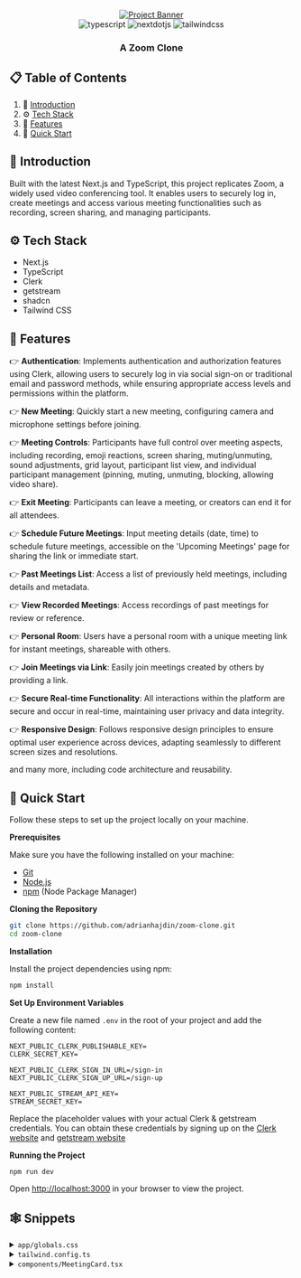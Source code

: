 <div align="center">
  <br />
    <a href="https://youtu.be/R8CIO1DZ2b8" target="_blank">
      <img src="https://github.com/adrianhajdin/zoom-clone/assets/67959015/f09a8421-67d3-45ce-b9bc-a791cdc2774b" alt="Project Banner">
    </a>
  
  <br />

  <div>
    <img src="https://img.shields.io/badge/-TypeScript-black?style=for-the-badge&logoColor=white&logo=typescript&color=3178C6" alt="typescript" />
    <img src="https://img.shields.io/badge/-Next_JS-black?style=for-the-badge&logoColor=white&logo=nextdotjs&color=000000" alt="nextdotjs" />
    <img src="https://img.shields.io/badge/-Tailwind_CSS-black?style=for-the-badge&logoColor=white&logo=tailwindcss&color=06B6D4" alt="tailwindcss" />
  </div>

  <h3 align="center">A Zoom Clone</h3>
</div>

## 📋 <a name="table">Table of Contents</a>

1. 🤖 [Introduction](#introduction)
2. ⚙️ [Tech Stack](#tech-stack)
3. 🔋 [Features](#features)
4. 🤸 [Quick Start](#quick-start)

## <a name="introduction">🤖 Introduction</a>

Built with the latest Next.js and TypeScript, this project replicates Zoom, a widely used video conferencing tool. It enables users to securely log
in, create meetings and access various meeting functionalities such as recording, screen sharing, and managing participants.

## <a name="tech-stack">⚙️ Tech Stack</a>

-   Next.js
-   TypeScript
-   Clerk
-   getstream
-   shadcn
-   Tailwind CSS

## <a name="features">🔋 Features</a>

👉 **Authentication**: Implements authentication and authorization features using Clerk, allowing users to securely log in via social sign-on or
traditional email and password methods, while ensuring appropriate access levels and permissions within the platform.

👉 **New Meeting**: Quickly start a new meeting, configuring camera and microphone settings before joining.

👉 **Meeting Controls**: Participants have full control over meeting aspects, including recording, emoji reactions, screen sharing, muting/unmuting,
sound adjustments, grid layout, participant list view, and individual participant management (pinning, muting, unmuting, blocking, allowing video
share).

👉 **Exit Meeting**: Participants can leave a meeting, or creators can end it for all attendees.

👉 **Schedule Future Meetings**: Input meeting details (date, time) to schedule future meetings, accessible on the 'Upcoming Meetings' page for
sharing the link or immediate start.

👉 **Past Meetings List**: Access a list of previously held meetings, including details and metadata.

👉 **View Recorded Meetings**: Access recordings of past meetings for review or reference.

👉 **Personal Room**: Users have a personal room with a unique meeting link for instant meetings, shareable with others.

👉 **Join Meetings via Link**: Easily join meetings created by others by providing a link.

👉 **Secure Real-time Functionality**: All interactions within the platform are secure and occur in real-time, maintaining user privacy and data
integrity.

👉 **Responsive Design**: Follows responsive design principles to ensure optimal user experience across devices, adapting seamlessly to different
screen sizes and resolutions.

and many more, including code architecture and reusability.

## <a name="quick-start">🤸 Quick Start</a>

Follow these steps to set up the project locally on your machine.

**Prerequisites**

Make sure you have the following installed on your machine:

-   [Git](https://git-scm.com/)
-   [Node.js](https://nodejs.org/en)
-   [npm](https://www.npmjs.com/) (Node Package Manager)

**Cloning the Repository**

```bash
git clone https://github.com/adrianhajdin/zoom-clone.git
cd zoom-clone
```

**Installation**

Install the project dependencies using npm:

```bash
npm install
```

**Set Up Environment Variables**

Create a new file named `.env` in the root of your project and add the following content:

```env
NEXT_PUBLIC_CLERK_PUBLISHABLE_KEY=
CLERK_SECRET_KEY=

NEXT_PUBLIC_CLERK_SIGN_IN_URL=/sign-in
NEXT_PUBLIC_CLERK_SIGN_UP_URL=/sign-up

NEXT_PUBLIC_STREAM_API_KEY=
STREAM_SECRET_KEY=
```

Replace the placeholder values with your actual Clerk & getstream credentials. You can obtain these credentials by signing up on the
[Clerk website](https://clerk.com/) and [getstream website](https://getstream.io/)

**Running the Project**

```bash
npm run dev
```

Open [http://localhost:3000](http://localhost:3000) in your browser to view the project.

## <a name="snippets">🕸️ Snippets</a>

<details>
<summary><code>app/globals.css</code></summary>

```css
@tailwind base;
@tailwind components;
@tailwind utilities;

* {
    margin: 0;
    padding: 0;
    box-sizing: border-box;
}

/* ======== stream css overrides ======== */
.str-video__call-stats {
    max-width: 500px;
    position: relative;
}

.str-video__speaker-layout__wrapper {
    max-height: 700px;
}

.str-video__participant-details {
    color: white;
}

.str-video__menu-container {
    color: white;
}

.str-video__notification {
    color: white;
}

.str-video__participant-list {
    background-color: #1c1f2e;
    padding: 10px;
    border-radius: 10px;
    color: white;
    height: 100%;
}

.str-video__call-controls__button {
    height: 40px;
}

.glassmorphism {
    background: rgba(255, 255, 255, 0.25);
    backdrop-filter: blur(4px);
    -webkit-backdrop-filter: blur(4px);
}
.glassmorphism2 {
    background: rgba(18, 17, 17, 0.25);
    backdrop-filter: blur(8px);
    -webkit-backdrop-filter: blur(8px);
}

/* ==== clerk class override ===== */

.cl-userButtonPopoverActionButtonIcon {
    color: white;
}

.cl-logoBox {
    height: 40px;
}
.cl-dividerLine {
    background: #252a41;
    height: 2px;
}

.cl-socialButtonsIconButton {
    border: 3px solid #565761;
}

.cl-internal-wkkub3 {
    color: white;
}
.cl-userButtonPopoverActionButton {
    color: white;
}

/* =============================== */

@layer utilities {
    .flex-center {
        @apply flex justify-center items-center;
    }

    .flex-between {
        @apply flex justify-between items-center;
    }
}

/* animation */

.show-block {
    width: 100%;
    max-width: 350px;
    display: block;
    animation: show 0.7s forwards linear;
}

@keyframes show {
    0% {
        animation-timing-function: ease-in;
        width: 0%;
    }

    100% {
        animation-timing-function: ease-in;
        width: 100%;
    }
}
```

</details>

<details>
<summary><code>tailwind.config.ts</code></summary>

```typescript
import type { Config } from "tailwindcss";

const config = {
    darkMode: ["class"],
    content: ["./pages/**/*.{ts,tsx}", "./components/**/*.{ts,tsx}", "./app/**/*.{ts,tsx}", "./src/**/*.{ts,tsx}"],
    prefix: "",
    theme: {
        container: {
            center: true,
            padding: "2rem",
            screens: {
                "2xl": "1400px",
            },
        },
        extend: {
            colors: {
                dark: {
                    1: "#1C1F2E",
                    2: "#161925",
                    3: "#252A41",
                    4: "#1E2757",
                },
                blue: {
                    1: "#0E78F9",
                },
                sky: {
                    1: "#C9DDFF",
                    2: "#ECF0FF",
                    3: "#F5FCFF",
                },
                orange: {
                    1: "#FF742E",
                },
                purple: {
                    1: "#830EF9",
                },
                yellow: {
                    1: "#F9A90E",
                },
            },
            keyframes: {
                "accordion-down": {
                    from: { height: "0" },
                    to: { height: "var(--radix-accordion-content-height)" },
                },
                "accordion-up": {
                    from: { height: "var(--radix-accordion-content-height)" },
                    to: { height: "0" },
                },
            },
            animation: {
                "accordion-down": "accordion-down 0.2s ease-out",
                "accordion-up": "accordion-up 0.2s ease-out",
            },
            backgroundImage: {
                hero: "url('/images/hero-background.png')",
            },
        },
    },
    plugins: [require("tailwindcss-animate")],
} satisfies Config;

export default config;
```

</details>

<details>
<summary><code>components/MeetingCard.tsx</code></summary>

```typescript
"use client";

import Image from "next/image";

import { cn } from "@/lib/utils";
import { Button } from "./ui/button";
import { avatarImages } from "@/constants";
import { useToast } from "./ui/use-toast";

interface MeetingCardProps {
    title: string;
    date: string;
    icon: string;
    isPreviousMeeting?: boolean;
    buttonIcon1?: string;
    buttonText?: string;
    handleClick: () => void;
    link: string;
}

const MeetingCard = ({ icon, title, date, isPreviousMeeting, buttonIcon1, handleClick, link, buttonText }: MeetingCardProps) => {
    const { toast } = useToast();

    return (
        <section className="flex min-h-[258px] w-full flex-col justify-between rounded-[14px] bg-dark-1 px-5 py-8 xl:max-w-[568px]">
            <article className="flex flex-col gap-5">
                <Image
                    src={icon}
                    alt="upcoming"
                    width={28}
                    height={28}
                />
                <div className="flex justify-between">
                    <div className="flex flex-col gap-2">
                        <h1 className="text-2xl font-bold">{title}</h1>
                        <p className="text-base font-normal">{date}</p>
                    </div>
                </div>
            </article>
            <article className={cn("flex justify-center relative", {})}>
                <div className="relative flex w-full max-sm:hidden">
                    {avatarImages.map((img, index) => (
                        <Image
                            key={index}
                            src={img}
                            alt="attendees"
                            width={40}
                            height={40}
                            className={cn("rounded-full", { absolute: index > 0 })}
                            style={{ top: 0, left: index * 28 }}
                        />
                    ))}
                    <div className="flex-center absolute left-[136px] size-10 rounded-full border-[5px] border-dark-3 bg-dark-4">+5</div>
                </div>
                {!isPreviousMeeting && (
                    <div className="flex gap-2">
                        <Button
                            onClick={handleClick}
                            className="rounded bg-blue-1 px-6">
                            {buttonIcon1 && (
                                <Image
                                    src={buttonIcon1}
                                    alt="feature"
                                    width={20}
                                    height={20}
                                />
                            )}
                            &nbsp; {buttonText}
                        </Button>
                        <Button
                            onClick={() => {
                                navigator.clipboard.writeText(link);
                                toast({
                                    title: "Link Copied",
                                });
                            }}
                            className="bg-dark-4 px-6">
                            <Image
                                src="/icons/copy.svg"
                                alt="feature"
                                width={20}
                                height={20}
                            />
                            &nbsp; Copy Link
                        </Button>
                    </div>
                )}
            </article>
        </section>
    );
};

export default MeetingCard;
```

</details>
